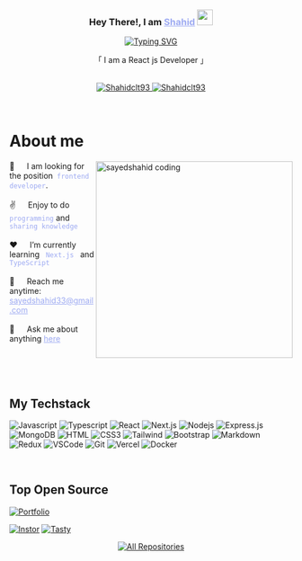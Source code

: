 

<!-- Intro  -->
<h3 align="center">
   Hey There!, I am
                <b><a target="_blank" href="https://alpaycelik.dev" style="color:#9DAAF2">Shahid</a>  <img src="https://media.giphy.com/media/hvRJCLFzcasrR4ia7z/giphy.gif" width="28">
</b>
</h3>
<p align="center">
  <a href="https://github.com/AlpayC"><a href="https://git.io/typing-svg"><img src="https://readme-typing-svg.herokuapp.com?font=Poppins&weight=600&pause=1000&color=9DAAF2&center=true&vCenter=true&random=false&width=435&height=52&lines=Full-stack+Webdeveloper;Tech+Enthusiast;Learning+new+Skills" alt="Typing SVG" /></a></a>
</p>
<p align="center">     
    「 I am a React js Developer 」
    <br>
    <br>

</p>

<p align="center">
 <a href="https://alpaycelik.dev" target="blank">
  <img src="https://img.shields.io/badge/Website-DC143C?style=for-the-badge&logo=medium&logoColor=white&bgColor=" alt="Shahidclt93" />
 </a>
 <a href="https://de.linkedin.com/in/alpay-celik" target="_blank">
  <img src="https://img.shields.io/badge/LinkedIn-0077B5?style=for-the-badge&logo=linkedin&logoColor=white" alt="Shahidclt93"/>
 </a>

</p>
<br />

<!-- About Section -->

# About me

<p>
 <img align="right" width="350" src="./assets/animation.gif" alt="sayedshahid coding" />
👯 &emsp; I am looking for the position<code style="color:#9DAAF2"> frontend developer</code>.<br/><br/>
✌️ &emsp; Enjoy to do <code style="color:#9DAAF2">programming</code> and <code style="color:#9DAAF2">sharing knowledge</code> <br/><br/>
❤️ &emsp; I’m currently learning <code style="color:#9DAAF2"> Next.js </code> and <code style="color:#9DAAF2">TypeScript</code><br/><br/>
📧 &emsp; Reach me anytime:<a style="color:#9DAAF2" href="mailto=sayedshahid33@gmail.com"> sayedshahid33@gmail.com</a><br/><br/>
💬 &emsp; Ask me about anything <a style="color:#9DAAF2" href="https://github.com/Shahidclt93/Shahidclt93/issues">here</a>

</p>

<br/>
<br/>
<br/>

## My Techstack

![Javascript](https://img.shields.io/badge/Javascript-09131B?style=for-the-badge&logo=javascript)
![Typescript](https://img.shields.io/badge/Typescript-09131B?style=for-the-badge&logo=typescript)
![React](https://img.shields.io/badge/-React-09131B?style=for-the-badge&logo=react&logoColor=61DBFB)
![Next.js](https://img.shields.io/badge/next.js-09131B?style=for-the-badge&logo=nextdotjs&logoColor=white)
![Nodejs](https://img.shields.io/badge/Nodejs-09131B?style=for-the-badge&logo=node.js&logoColor=3C873A)
![Express.js](https://img.shields.io/badge/Express.js-09131B?style=for-the-badge&logo=express&logoColor=white)
![MongoDB](https://img.shields.io/badge/MongoDB-09131B?style=for-the-badge&logo=mongodb)
![HTML](https://img.shields.io/badge/HTML5-09131B?style=for-the-badge&logo=html5)
![CSS3](https://img.shields.io/badge/CSS3-09131B?style=for-the-badge&logo=css3&logoColor=1572B6)
![Tailwind](https://img.shields.io/badge/Tailwind_CSS-09131B?style=for-the-badge&logo=tailwindcss&)
![Bootstrap](https://img.shields.io/badge/Bootstrap-09131B?style=for-the-badge&logo=bootstrap)
![Markdown](https://img.shields.io/badge/Markdown-09131B?style=for-the-badge&logo=markdown&logoColor=white)
![Redux](https://img.shields.io/badge/Redux-09131B?style=for-the-badge&logo=redux&logoColor=764ABC)
![VSCode](https://img.shields.io/badge/Visual_Studio-09131B?style=for-the-badge&logo=visual%20studio&logoColor=005BA4)
![Git](https://img.shields.io/badge/Git-09131B?style=for-the-badge&logo=git)
![Vercel](https://img.shields.io/badge/Vercel-09131B?style=for-the-badge&logo=Vercel&logoColor=white)
![Docker](https://img.shields.io/badge/Docker-09131B?style=for-the-badge&logo=Docker&logoColor=119AD4)

<br/>

## Top Open Source


[![Portfolio](https://github-readme-stats.vercel.app/api/pin/?username=Shahidclt93&repo=portfolio_site&border_color=9DAAF2&bg_color=09131B&title_color=FF6A3D&text_color=FFFFFF&icon_color=9DAAF2)](https://github.com/Shahidclt93/Portfolio-Website)

[![Instor](https://github-readme-stats.vercel.app/api/pin/?username=AlpayC&repo=Instor&border_color=9DAAF2&bg_color=09131B&title_color=FF6A3D&text_color=FFFFFF&icon_color=9DAAF2)](https://github.com/AlpayC/Instor)
[![Tasty](https://github-readme-stats.vercel.app/api/pin/?username=AlpayC&repo=Tasty&border_color=9DAAF2&bg_color=09131B&title_color=FF6A3D&text_color=FFFFFF&icon_color=9DAAF2)](https://github.com/AlpayC/Tasty)

<p align="center">
  <a href="https://github.com/AlpayC?tab=repositories" target="_blank"><img alt="All Repositories" title="All Repositories" src="https://img.shields.io/badge/-All%20Repos-9DAAF2?style=for-the-badge&logo=koding&logoColor=white"/></a>
</p>

<br/>

